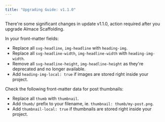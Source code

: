 ```yaml
---
title: "Upgrading Guide: v1.1.0"
---
```


There're some significant changes in update v1.1.0, action required after you upgrade Almace Scaffolding.

In your front-matter fields:

- Replace all `svg-headline`, `img-headline` with `heading-img`.
- Replace all `svg-headline-width`, `img-headline-width` with `heading-img-width`.
- Remove all `svg-headline-height`, `img-headline-height` as they're deprecated and no longer available.
- Add `heading-img-local: true` if images are stored right inside your project.

Check the following front-matter data for post thumbnails:

- Replace all `thumb` with `thumbnail`.
- Add `thumb/` prefix to your filename, ie. `thumbnail: thumb/my-post.png`.
- Add `thumbnail-local: true` if thumbnails are stored right inside your project.
